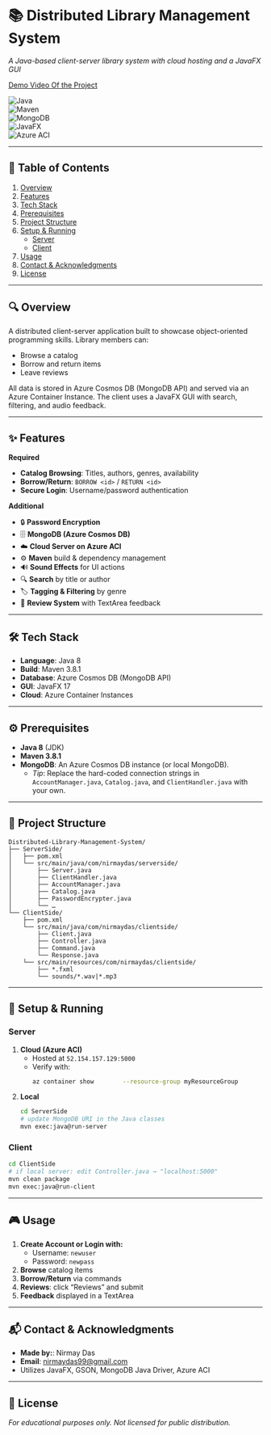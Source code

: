 <!--
  README.md for Distributed Library Management System
-->

# 📚 Distributed Library Management System  
*A Java-based client-server library system with cloud hosting and a JavaFX GUI*

[Demo Video Of the Project](https://drive.google.com/file/d/1ICSt50dcIt96hCFgptS1_YsAi0bUzOmh/view?usp=sharing)

![Java](https://img.shields.io/badge/Java-8-orange.svg)  
![Maven](https://img.shields.io/badge/Maven-3.8.1-blue.svg)  
![MongoDB](https://img.shields.io/badge/MongoDB-4.6.1-green.svg)  
![JavaFX](https://img.shields.io/badge/JavaFX-17-lightgrey.svg)  
![Azure ACI](https://img.shields.io/badge/Azure%20ACI-blue.svg)  

---

## 📖 Table of Contents
1. [Overview](#-overview)  
2. [Features](#-features)  
3. [Tech Stack](#-tech-stack)  
4. [Prerequisites](#-prerequisites)  
5. [Project Structure](#-project-structure)  
6. [Setup & Running](#-setup--running)  
   - [Server](#server)  
   - [Client](#client)  
7. [Usage](#-usage)  
8. [Contact & Acknowledgments](#-contact--acknowledgments)  
9. [License](#-license)  

---

## 🔍 Overview
A distributed client-server application built to showcase object-oriented programming skills. Library members can:
- Browse a catalog  
- Borrow and return items  
- Leave reviews  

All data is stored in Azure Cosmos DB (MongoDB API) and served via an Azure Container Instance. The client uses a JavaFX GUI with search, filtering, and audio feedback.

---

## ✨ Features

**Required**  
- **Catalog Browsing**: Titles, authors, genres, availability  
- **Borrow/Return**: `BORROW <id>` / `RETURN <id>`  
- **Secure Login**: Username/password authentication  

**Additional**  
- 🔒 **Password Encryption**  
- 🗄️ **MongoDB (Azure Cosmos DB)**  
- ☁️ **Cloud Server on Azure ACI**  
- ⚙️ **Maven** build & dependency management  
- 🔊 **Sound Effects** for UI actions  
- 🔍 **Search** by title or author  
- 🏷️ **Tagging & Filtering** by genre  
- 💬 **Review System** with TextArea feedback  

---

## 🛠️ Tech Stack
- **Language**: Java 8  
- **Build**: Maven 3.8.1  
- **Database**: Azure Cosmos DB (MongoDB API)  
- **GUI**: JavaFX 17  
- **Cloud**: Azure Container Instances  

---

## ⚙️ Prerequisites
- **Java 8** (JDK)  
- **Maven 3.8.1**  
- **MongoDB**: An Azure Cosmos DB instance (or local MongoDB).  
  - _Tip_: Replace the hard-coded connection strings in `AccountManager.java`, `Catalog.java`, and `ClientHandler.java` with your own.

---

## 📁 Project Structure
```
Distributed-Library-Management-System/
├── ServerSide/
│   ├── pom.xml
│   └── src/main/java/com/nirmaydas/serverside/
│       ├── Server.java
│       ├── ClientHandler.java
│       ├── AccountManager.java
│       ├── Catalog.java
│       ├── PasswordEncrypter.java
│       └── …  
└── ClientSide/
    ├── pom.xml
    └── src/main/java/com/nirmaydas/clientside/
        ├── Client.java
        ├── Controller.java
        ├── Command.java
        └── Response.java
    └── src/main/resources/com/nirmaydas/clientside/
        ├── *.fxml
        └── sounds/*.wav|*.mp3
```

---

## 🚀 Setup & Running

### Server
1. **Cloud (Azure ACI)**  
   - Hosted at `52.154.157.129:5000`  
   - Verify with:  
     ```bash
     az container show        --resource-group myResourceGroup        --name library-server
     ```
2. **Local**  
   ```bash
   cd ServerSide
   # update MongoDB URI in the Java classes
   mvn exec:java@run-server
   ```

### Client
```bash
cd ClientSide
# if local server: edit Controller.java → "localhost:5000"
mvn clean package
mvn exec:java@run-client
```

---

## 🎮 Usage
1. **Create Account or Login with:**  
   - Username: `newuser`
   - Password: `newpass`  
2. **Browse** catalog items  
3. **Borrow/Return** via commands  
4. **Reviews**: click “Reviews” and submit  
5. **Feedback** displayed in a TextArea  

---

## 📬 Contact & Acknowledgments
- **Made by:**: Nirmay Das  
- **Email**: [nirmaydas99@gmail.com](mailto:nirmaydas99@gmail.com)  
- Utilizes JavaFX, GSON, MongoDB Java Driver, Azure ACI  

---

## 📄 License
_For educational purposes only. Not licensed for public distribution._
